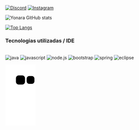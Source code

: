 
[![Discord](https://img.shields.io/badge/Discord-7289DA?style=for-the-badge&logo=discord&logoColor=white)](https://discord.com/channels/@me/995764898460090478)
[![Instagram](https://img.shields.io/badge/Instagram-E4405F?style=for-the-badge&logo=instagram&logoColor=white)](https://www.instagram.com/a.kkirra/)

![Yonara GitHub stats](https://github-readme-stats.vercel.app/api?username=Yonara-ferreira&show_icons=true&theme=dark)

[![Top Langs](https://github-readme-stats.vercel.app/api/top-langs/?username=anuraghazra&layout=compact)](https://github.com/Yonara-ferreira/github-readme-stats)



### Tecnologias utilizadas / IDE

<div style="display: inline_block"><br/>
    <img align="center" alt="java" src="https://img.shields.io/badge/Java-ED8B00?style=for-the-badge&logo=java&logoColor=white" />
    <img align="center" alt="javascript" src="https://img.shields.io/badge/JavaScript-F7DF1E?style=for-the-badge&logo=javascript&logoColor=black" />
    <img align="center" alt="node.js" src="https://img.shields.io/badge/Node.js-43853D?style=for-the-badge&logo=node.js&logoColor=white"/>
    <img align="center" alt="bootstrap" src="https://img.shields.io/badge/Bootstrap-563D7C?style=for-the-badge&logo=bootstrap&logoColor=white" />
    <img align="center" alt="spring" src="https://img.shields.io/badge/Spring-6DB33F?style=for-the-badge&logo=spring&logoColor=white" />
    <img align="center" alt="eclipse" src="https://img.shields.io/badge/Eclipse-2C2255?style=for-the-badge&logo=eclipse&logoColor=white"/>

</div>

  ![Snake animation](https://github.com/Yonara-ferreira/Yonara-ferreira/blob/output/github-contribution-grid-snake.svg)
